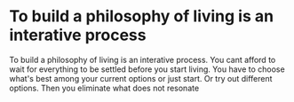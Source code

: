 # To build a philosophy of living is an interative process

To build a philosophy of living is an interative process. You cant afford to wait for everything to be settled before you start living. You have to choose what's best among your current options or just start. Or try out different options. Then you eliminate what does not resonate

